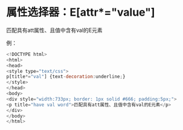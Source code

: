 # 属性选择器：E[attr*="value"]

匹配具有att属性、且值中含有val的E元素

例：
```javascript
<!DOCTYPE html>
<html>
<head>
<style type="text/css">
p[title*="val"] {text-decoration:underline;}
</style>
</head>
<body>
<div style="width:733px; border: 1px solid #666; padding:5px;">
<p title="have val word">匹配具有att属性、且值中含有val的E元素</p>
</div>
</body>
</html>
```